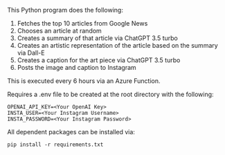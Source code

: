 This Python program does the following:
  1. Fetches the top 10 articles from Google News
  2. Chooses an article at random
  3. Creates a summary of that article via ChatGPT 3.5 turbo
  4. Creates an artistic representation of the article based on the summary via Dall-E
  5. Creates a caption for the art piece via ChatGPT 3.5 turbo
  6. Posts the image and caption to Instagram

This is executed every 6 hours via an Azure Function.

Requires a .env file to be created at the root directory with the following:
```
OPENAI_API_KEY=<Your OpenAI Key>
INSTA_USER=<Your Instagram Username>
INSTA_PASSWORD=<Your Instagram Password>
```

All dependent packages can be installed via:
```
pip install -r requirements.txt
```
